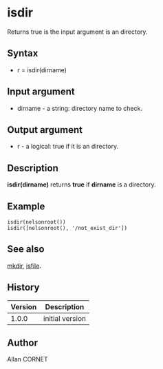 

# isdir

Returns true is the input argument is an directory.

## Syntax

- r = isdir(dirname)

## Input argument

 - dirname - a string: directory name to check.

## Output argument

 - r - a logical: true if it is an directory.

## Description


  <p><b>isdir(dirname)</b> returns <b>true</b> if <b>dirname</b> is a directory.</p>


## Example

```Nelson
isdir(nelsonroot())
isdir([nelsonroot(), '/not_exist_dir'])
```

## See also

[mkdir](mkdir.md), [isfile](isfile.md).
## History

|Version|Description|
|------|------|
|1.0.0|initial version|


## Author

Allan CORNET



